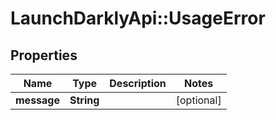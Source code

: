 # LaunchDarklyApi::UsageError

## Properties
Name | Type | Description | Notes
------------ | ------------- | ------------- | -------------
**message** | **String** |  | [optional] 


